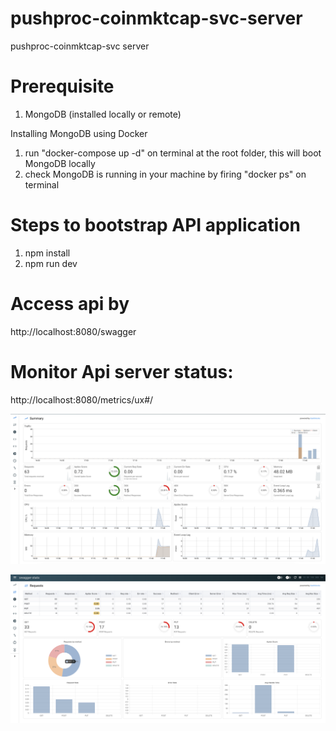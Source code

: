 # pushproc-coinmktcap-svc-server
pushproc-coinmktcap-svc server

# Prerequisite
1. MongoDB (installed locally or remote)

Installing MongoDB using Docker
1. run "docker-compose up -d" on terminal at the root folder, this will boot MongoDB locally
2. check MongoDB is running in your machine by firing "docker ps" on terminal

# Steps to bootstrap API application
1.  npm install
2.  npm run dev

# Access api by
http://localhost:8080/swagger

# Monitor Api server status:
http://localhost:8080/metrics/ux#/

![Alt text](../server/docs/metrics-1.png?raw=true "Metrics 1")

![Alt text](../server/docs/metrics-2.png?raw=true "Metrics 2")
